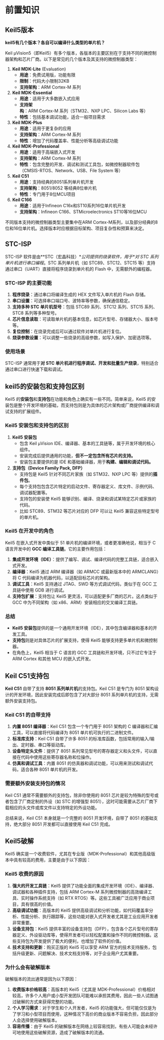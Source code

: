 # 前置知识

## Keil5版本

**keil5有几个版本？各自可以编译什么类型的单片机？**

Keil µVision5（即Keil5）有多个版本，各版本的主要区别在于支持不同的微控制器架构和芯片厂商。以下是常见的几个版本及其支持的微控制器类型：

1. **Keil MDK-Lite** (Evaluation)
   - **用途**：免费试用版，功能有限
   - **限制**：代码大小限制32KB
   - **支持架构**：ARM Cortex-M 系列
2. **Keil MDK-Essential**
   - **用途**：适用于大多数嵌入式应用
   - **支持架构**：ARM Cortex-M 系列（STM32、NXP LPC、Silicon Labs 等）
   - **特性**：包括基本调试功能，适合一般项目需求
3. **Keil MDK-Plus**
   - **用途**：适用于更复杂的应用
   - **支持架构**：ARM Cortex-M 系列
   - **特性**：增加了代码覆盖率、性能分析等高级调试功能
4. **Keil MDK-Professional**
   - **用途**：适用于高端嵌入式开发
   - **支持架构**：ARM Cortex-M 系列
   - **特性**：包含完整的开发、调试和测试工具包，如微控制器软件包（CMSIS-RTOS、Network、USB、File System 等）
5. **Keil C51**
   - **用途**：支持经典的8051系列单片机开发
   - **支持架构**：8051/8052 等经典8位单片机
   - **特性**：专门用于8位MCU项目
6. **Keil C166**
   - **用途**：适用于Infineon C16x和ST10系列16位单片机开发
   - **支持架构**：Infineon C166、STMicroelectronics ST10等16位MCU

不同版本支持的微控制器类型主要集中在ARM Cortex-M系列，以及部分经典的8位和16位单片机。选择版本时应根据目标架构、项目复杂性和预算来决定。

## STC-ISP

STC-ISP 软件是由**STC（宏晶科技）\**公司提供的烧录软件，用于\**对 STC 系列单片机进行串口编程**。STC 系列单片机（如 STC89、STC12、STC15 等）支持通过串口（UART）直接将程序烧录到单片机的 Flash 中，无需额外的编程器。

### STC-ISP 的主要功能

1. **程序烧录**：通过串口将编译生成的 HEX 文件写入单片机的 Flash 存储。
2. **串口设置**：可选择串口端口号、波特率等参数，确保通信稳定。
3. **支持多种 STC 单片机型号**：包括 STC89 系列、STC12 系列、STC15 系列、STC8 系列等多种型号。
4. **芯片信息读取**：可读取单片机的基本信息，如芯片型号、存储器大小、版本号等。
5. **复位控制**：在烧录完成后可以通过软件对单片机进行复位。
6. **烧录参数设置**：可以调整一些烧录的高级参数，如写入保护、加密选项等。

### 使用场景

STC-ISP 通常用于**对 STC 单片机进行程序调试、开发和批量生产烧录**，特别适合通过串口进行快速下载和调试。

## keil5的安装包和支持包区别

Keil5 的**安装包**和**支持包**在功能和角色上确实有一些不同。简单来说，Keil5 的安装包是整个开发环境的基础，而支持包则是为具体的芯片架构或厂商提供编译和调试支持的扩展组件。

### Keil5 安装包和支持包的区别

1. **Keil5 安装包**
   - 包含 Keil µVision IDE、编译器、基本的工具链等，属于开发环境的核心组件。
   - 安装完成后提供通用的功能，**但不一定包含所有芯片的支持。**
   - 安装包主要提供的是 IDE 和基础编译器，用于**构建、编辑和调试代码。**
2. **支持包（Device Family Pack, DFP）**
   - 支持包是 Keil5 针对不同芯片家族（如 STM32、NXP LPC 等）提供的**插件包**。
   - 每个支持包包含芯片特定的启动文件、寄存器定义、库文件、示例代码、调试器配置等。
   - 支持包的安装使 Keil5 能够识别、编译、烧录和调试某特定芯片或家族的代码。
   - 比如 STC89、STM32 等芯片对应的 DFP 可以让 Keil5 兼容这些特定型号的单片机。

### Keil5 在开发中的角色

Keil5 在嵌入式开发中类似于 51 单片机的编译环境，或者更准确地说，相当于 C 语言开发中的 **GCC 编译工具链**。它的主要作用包括：

1. **集成开发环境（IDE）**：提供了编写、调试、编译代码的完整工具链，适合嵌入式开发。
2. **编译器**：Keil5 通过 ARM 编译器（如 ARMCC 或最新版本中的 ARMCLANG）将 C 代码编译为机器代码，以适配目标芯片的架构。
3. **调试工具**：Keil5 支持通过 JTAG、SWD 等方式调试代码，类似于在 GCC 工具链中使用 GDB 进行调试。
4. **支持包扩展**：支持包让 Keil5 更灵活，可以适配更多厂商的芯片。这点类似于 GCC 中为不同架构（如 x86、ARM）安装相应的交叉编译工具链。

### 总结

- **Keil5 安装包**提供的是一个通用开发环境（IDE），其中包含编译器和基本的开发工具。
- **支持包**则是对具体芯片的扩展支持，使得 Keil5 能够支持更多单片机和微控制器。
- 在角色上，Keil5 相当于 C 语言的 GCC 工具链和开发环境，只不过它专注于 ARM Cortex 和其他 MCU 的嵌入式开发。

## Keil C51支持包

**Keil C51** 自带了支持 **8051 系列单片机**的支持包。Keil C51 是专门为 8051 架构设计的开发环境，因此安装完成后即包含了对大部分 8051 系列单片机的支持，无需额外安装支持包。

### Keil C51 的自带支持

1. **内置 8051 编译器**：Keil C51 包含一个专门用于 8051 架构的 C 编译器和汇编工具，可以直接将代码编译为 8051 单片机可执行的二进制文件。
2. **标准库支持**：Keil C51 自带了许多 8051 的标准库函数，包括常用的输入/输出、定时器、串口等驱动库。
3. **设备特定头文件**：提供了 8051 系列常见型号的寄存器定义和头文件，可以直接在代码中使用这些寄存器名称和位操作。
4. **仿真和调试工具**：内置 8051 的仿真器和调试功能，可以用来测试和调试代码，适合各种 8051 单片机的开发。

### 需要额外安装支持包的情况

Keil C51 通常不需要额外的支持包，除非你使用的 8051 芯片是较为特殊的型号或者包含了厂商定制的外设（如 STC 的增强型 8051），这时可能需要从芯片厂商下载相应的头文件或库文件以支持特定的外设功能。

总结来说，Keil C51 本身就是一个完整的 8051 开发环境，自带了 8051 的基础支持，绝大部分 8051 开发都可以直接使用 Keil C51 完成。

## Keil5破解

Keil5 确实是一个收费软件，尤其在专业版（MDK-Professional）和其他高级版本中具有较高的费用，主要是由于以下原因：

### Keil5 收费的原因

1. **强大的开发工具链**：Keil5 提供了功能全面的集成开发环境（IDE）、编译器、调试器和各种插件支持，包括 ARM Cortex-M 系列微控制器的高效编译工具、实时操作系统支持（如 RTX RTOS）等。这些工具被广泛应用于商业项目，具有很高的价值。
2. **高级调试功能**：高版本的 Keil5 提供高级调试和分析功能，如代码覆盖率分析、性能分析、执行跟踪等，这些功能对嵌入式开发者尤其是工业应用开发者非常重要。
3. **设备支持包**：Keil5 提供丰富的设备支持包（DFP），包含各个芯片型号的寄存器定义、外设驱动库等，使得开发者可以轻松配置和操作不同的微控制器。这些支持包为开发提供了极大的便利，也增加了软件的价值。
4. **技术支持和更新**：购买正版的 Keil5 可以享受 ARM 官方的技术支持服务，包括升级更新、问题解决、技术文档支持等，对于企业用户尤其重要。

### 为什么会有破解版本

破解版本的流出通常是因为以下原因：

1. **收费版本价格较高**：高版本的 Keil5（尤其是 MDK-Professional）价格相对较高，许多个人用户或小型开发团队可能难以承担其费用，因此一些人试图通过破解的方式来获得完整的功能。
2. **个人学习需求**：对于学生和个人开发者，Keil5 的功能强大，但可能仅仅是为了学习和小型项目而使用，这种情况下高价的商业版本不容易负担，因此部分人会选择使用破解版本。
3. **容易传播**：由于 Keil5 的破解版本在网络上较容易找到，有些人可能会未经许可地使用这些破解资源，造成了破解版本的流通。

